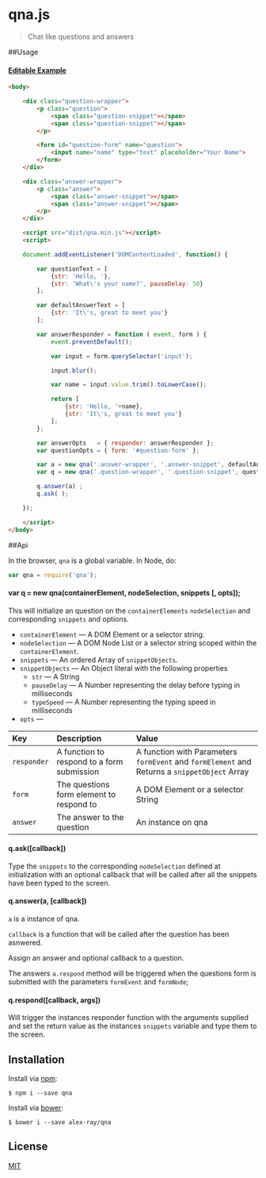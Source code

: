 # qna.js

> Chat like questions and answers

##Usage

#### [Editable Example](http://jsfiddle.net/57xon9ov/7/)
```html
<body>

	<div class="question-wrapper">
	    <p class="question">
	        <span class="question-snippet"></span>
	        <span class="question-snippet"></span>
	    </p>

	    <form id="question-form" name="question">
			<input name="name" type="text" placeholder="Your Name">
	    </form>
	</div>

	<div class="answer-wrapper">
	    <p class="answer">
	        <span class="answer-snippet"></span>
	        <span class="answer-snippet"></span>
	    </p>
	</div>

	<script src="dist/qna.min.js"></script>
	<script>

	document.addEventListener('DOMContentLoaded', function() {

		var questionText = [
	        {str: 'Hello, '},
	        {str: 'What\'s your name?', pauseDelay: 50}
	    ];

	    var defaultAnswerText = [
	    	{str: 'It\'s, great to meet you'}
	    ];

	    var answerResponder = function ( event, form ) {
	    	event.preventDefault();

	    	var input = form.querySelector('input');

	    	input.blur();

	    	var name = input.value.trim().toLowerCase();

	    	return [
	    		{str: 'Hello, '+name},
	    		{str: 'It\'s, great to meet you'}
	    	];
	    };

	    var answerOpts   = { responder: answerResponder };
	    var questionOpts = { form: '#question-form' };

	    var a = new qna('.answer-wrapper', '.answer-snippet', defaultAnswerText, answerOpts);
		var q = new qna('.question-wrapper', '.question-snippet', questionText, questionOpts);

		q.answer(a) ;
		q.ask( );

	});

	</script>
</body>
```


##Api

In the browser, `qna` is a global variable. In Node, do:

```js
var qna = require('qna');
```

#### var q = new qna(containerElement, nodeSelection, snippets [, opts]);

This will initialize an question on the `containerElements` `nodeSelection` and corresponding `snippets` and options.

- `containerElement` &mdash; A DOM Element or a selector string.
- `nodeSelection`    &mdash; A DOM Node List or a selector string scoped within the `containerElement`.
- `snippets`         &mdash; An ordered Array of `snippetObjects`.
- `snippetObjects`   &mdash; An Object literal with the following properties
	- `str`          &mdash; A String
	- `pauseDelay`   &mdash; A Number representing the delay before typing in milliseconds
	- `typeSpeed`    &mdash; A Number representing the typing speed in milliseconds
- `opts`             &mdash;

Key | Description | Value
:--|:--|:--
`responder` | A function to respond to a form submission | A function with Parameters `formEvent` and `formElement` and Returns a `snippetObject` Array
`form` | The questions form element to respond to | A DOM Element or a selector String
`answer` | The answer to the question | An instance on qna

#### q.ask([callback])

Type the `snippets` to the corresponding `nodeSelection` defined at initialization with an optional callback that will be called after all the snippets have been typed to the screen.

#### q.answer(a, [callback])

`a` is a instance of qna.

`callback` is a function that will be called after the question has been asnwered.

Assign an answer and optional callback to a question.

The answers `a.respond` method will be triggered when the questions form is submitted with the parameters `formEvent` and `formNode`;

#### q.respond([callback, args])

Will trigger the instances responder function with the arguments supplied and set the return value as the instances `snippets` variable and type them to the screen.

## Installation

Install via [npm](https://npmjs.com):

```
$ npm i --save qna
```

Install via [bower](http://bower.io):

```
$ bower i --save alex-ray/qna
```

## License

[MIT](LICENSE)
